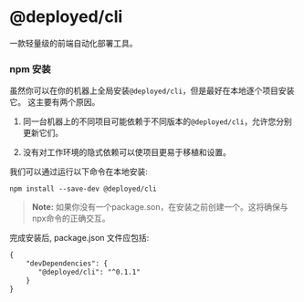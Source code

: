# @deployed/cli

一款轻量级的前端自动化部署工具。

### npm 安装

虽然你可以在你的机器上全局安装<code>@deployed/cli</code>，但是最好在本地逐个项目安装它。
这主要有两个原因。

1. 同一台机器上的不同项目可能依赖于不同版本的<code>@deployed/cli</code>，允许您分别更新它们。

2. 没有对工作环境的隐式依赖可以使项目更易于移植和设置。

我们可以通过运行以下命令在本地安装:

```nodejs
npm install --save-dev @deployed/cli
```

> **Note:** 如果你没有一个package.son，在安装之前创建一个。这将确保与npx命令的正确交互。

完成安装后, package.json 文件应包括:

```Diff
{
    "devDependencies": {
       "@deployed/cli": "^0.1.1"
    }
}
```
